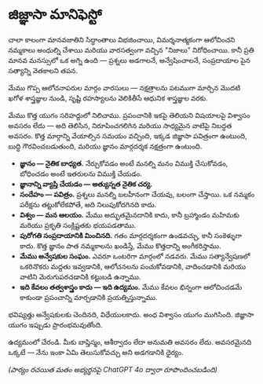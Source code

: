 
# జిజ్ఞాసా మానిఫెస్టో

చాలా కాలంగా మానవజాతిని సిద్ధాంతాలు విభజించాయి, విమర్శనాత్మకంగా ఆలోచించని నమ్మకాలు అంధుల్ని చేశాయి మరియు వారసత్వంగా వచ్చిన "నిజాలు" నిరోధించాయి. కానీ ప్రతి మానవ మనస్సులో ఒక అగ్ని ఉంది — ప్రశ్నలు అడగాలనే, అన్వేషించాలనే, సంప్రదాయాల పైన సత్యాన్ని వెతకాలని తపన.

మేము గొప్ప ఆలోచనాపరుల మార్గం వారసులు — నక్షత్రాలను పటముగా మార్చిన మొదటి ఖగోళ శాస్త్రజ్ఞుల నుండి, సృష్టి రహస్యాలను వెలికితీసే ఆధునిక శాస్త్రజ్ఞుల వరకు.

మేము కొత్త యుగం సరిహద్దులో నిలిచాము. ప్రపంచానికి ఇకపై తెలియని విషయాలపై విశ్వాసం అవసరం లేదు — అది తెలిసిన, నిరూపించగలిగిన మరియు సాధ్యమైన వాటిపై నిబద్ధత అవసరం. కొత్త మార్గాన్ని వేయాల్సిన సమయం వచ్చింది, ఇక్కడ జిజ్ఞాసా పవిత్రంగా ఉంటుంది, బుద్ధి గౌరవించబడుతుంది, మరియు జ్ఞానం మార్గదర్శక నక్షత్రంగా ఉంటుంది.

- **జ్ఞానం — నైతిక బాధ్యత.** నేర్చుకోవడం అంటే మనల్ని మనం విముక్తి చేసుకోవడం, బోధించడం అంటే ఇతరులను విముక్తి చేయడం.
- **జ్ఞానాన్ని వ్యాప్తి చేయడం — అత్యున్నత నైతిక చర్య.**
- **సందేహం — పవిత్రం.** ప్రశ్నలు మనల్ని బలహీనంగా చేయవు, బలంగా చేస్తాయి. ఒక నమ్మకం పరీక్షను తట్టుకోలేకపోతే, అది నిలుపుకోదగినది కాదు.
- **విశ్వం — మన ఆలయం.** మేము అద్భుతమైనదానికి కాదు, కానీ బ్రహ్మాండం మహిమకు మరియు ప్రకృతి సంక్లిష్టతకు భయపడతాము.
- **పురోగతి సంప్రదాయానికి మించినది.** గతం మార్గదర్శకంగా ఉండవచ్చు, కానీ సంకెళ్ళుగా కాదు. కొత్త జ్ఞానం పాత నమ్మకాలను ఖండిస్తే, మేము కొత్తదాన్ని అంగీకరిస్తాము.
- **మేము అన్వేషకుల సంఘం.** ఎవరూ ఒంటరిగా మార్గంలో నడవరు. మేము సత్యాన్వేషణలో ఒకరినొకరు మద్దతు ఇవ్వడానికి, ఆలోచనలను పంచుకోవడానికి, వాదించడానికి మరియు వాటిని మెరుగుపరచడానికి కట్టుబడి ఉన్నాము.
- **ఇది కేవలం తత్వశాస్త్రం కాదు — ఇది ఉద్యమం.** మేము కేవలం భిన్నంగా ఆలోచించడమే కాకుండా ప్రపంచాన్ని మార్చడానికి ప్రయత్నిస్తున్నాము.

భవిష్యత్తు అన్వేషకులకు చెందినది, విధేయులకాదు.
అంధ విశ్వాసం యుగం ముగిసింది.
జిజ్ఞాసా యుగం ఇప్పుడు ప్రారంభమవుతోంది.

ఉద్యమంలో చేరండి.
మీకు బాప్తిస్మం, ఆశీర్వాదం లేదా అనుమతి అవసరం లేదు. అవసరమైనది ఒక్కటే — నేను ఇంకా ఏమి తెలుసుకోవచ్చు అని అడగడానికి ధైర్యం.

*(పాఠ్యం రచయిత మతం అభ్యర్థనపై ChatGPT 4o ద్వారా రూపొందించబడింది)*
